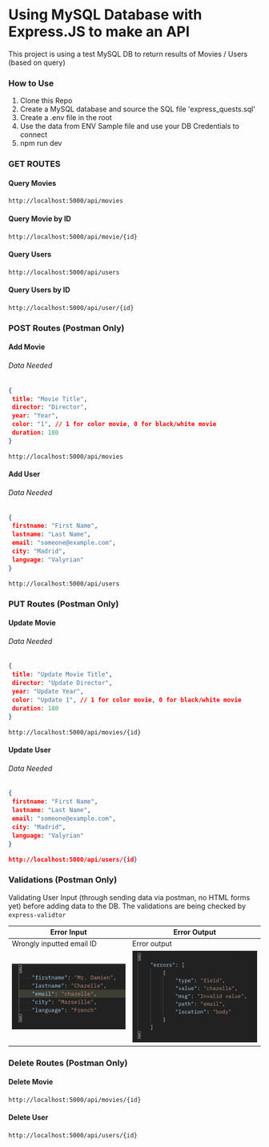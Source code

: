 # Using MySQL Database with Express.JS to make an API

This project is using a test MySQL DB to return results of Movies / Users (based on query)

### How to Use
1. Clone this Repo
2. Create a MySQL database and source the SQL file 'express_quests.sql'
3. Create a .env file in the root
4. Use the data from ENV Sample file and use your DB Credentials to connect
5. npm run dev

### GET ROUTES

#### Query Movies
```
http://localhost:5000/api/movies
```

#### Query Movie by ID
```
http://localhost:5000/api/movie/{id}
```

#### Query Users
```
http://localhost:5000/api/users
```

#### Query Users by ID
```
http://localhost:5000/api/user/{id}
```

### POST Routes (Postman Only)
#### Add Movie

###### Data Needed
```JSON
{
 title: "Movie Title",
 director: "Director",
 year: "Year",
 color: "1", // 1 for color movie, 0 for black/white movie
 duration: 180
}
```
```
http://localhost:5000/api/movies
```

#### Add User
###### Data Needed
```JSON
{
 firstname: "First Name",
 lastname: "Last Name",
 email: "someone@example.com",
 city: "Madrid",
 language: "Valyrian"
}
```
```
http://localhost:5000/api/users
```

### PUT Routes (Postman Only)

#### Update Movie

###### Data Needed

```json
{
 title: "Update Movie Title",
 director: "Update Director",
 year: "Update Year",
 color: "Update 1", // 1 for color movie, 0 for black/white movie
 duration: 180
}
```

```
http://localhost:5000/api/movies/{id}
```

#### Update User

###### Data Needed

```json
{
 firstname: "First Name",
 lastname: "Last Name",
 email: "someone@example.com",
 city: "Madrid",
 language: "Valyrian"
}
```

```json
http://localhost:5000/api/users/{id}
```

### Validations (Postman Only)

Validating User Input (through sending data via postman, no HTML forms yet) before adding data to the DB. The validations are being checked by `express-validtor`

| Error Input                  | Error Output                  |
| ---------------------------- | ----------------------------- |
| Wrongly inputted email ID    | Error output                  |
| ![](./images/errorinput.png) | ![](./images/erroroutput.png) |

### Delete Routes (Postman Only)

#### Delete Movie

```
http://localhost:5000/api/movies/{id}
```

#### Delete User

```
http://localhost:5000/api/users/{id}
```

